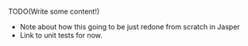 <!--Title:Sagas-->
<!--Url:sagas-->

TODO(Write some content!)

* Note about how this going to be just redone from scratch in Jasper
* Link to unit tests for now.
